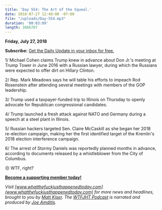 ```yaml
---
title: 'Day 554: The Art of the Squeal.'
date: 2018-07-27 12:49:00 -07:00
file: "/uploads/Day-554.mp3"
duration: '00:03:09'
length: 3666707
---
```


**Friday, July 27, 2018**

**Subscribe:** [Get the Daily Update in your inbox for free.](https://whatthefuckjusthappenedtoday.com/subscribe/)

1/ Michael Cohen claims Trump knew in advance about Don Jr.'s meeting at Trump Tower in June 2016 with a Russian lawyer, during which the Russians were expected to offer dirt on Hillary Clinton.

2/ Rep. Mark Meadows says he will table his efforts to impeach Rod Rosenstein after attending several meetings with members of the GOP leadership.

3/ Trump used a taxpayer-funded trip to Illinois on Thursday to openly advocate for Republican congressional candidates.

4/ Trump launched a fresh attack against NATO and Germany during a speech at a steel plant in Illinois.

5/ Russian hackers targeted Sen. Claire McCaskill as she began her 2018 re-election campaign, making her the first identified target of the Kremlin's 2018 election interference campaign.

6/ The arrest of Stormy Daniels was reportedly planned months in advance, according to documents released by a whistleblower from the City of Columbus.

😣 WTF, right? 

**[Become a supporting member today!](https://whatthefuckjusthappenedtoday.com/membership/?utm_source=2017\+Donors&utm_campaign=8dccd905d9-&utm_medium=email&utm_term=0_3bd36f654c-8dccd905d9-169730397)**

*Visit [www.whatthefuckjusthappenedtoday.com](www.whatthefuckjusthappenedtoday.com) for more news and headlines, brought to you by [Matt Kiser](https://twitter.com/Matt_Kiser). The [WTFJHT Podcast](https://whatthefuckjusthappenedtoday.com/podcasts/) is narrated and produced by [Joe Amditis](https://twitter.com/jsamditis).*